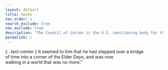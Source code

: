 ```yaml
---
layout: default
title: Haven
nav_order: 1
search_exclude: true
nav_exclude: true
description: "The Council of Lórien is the U.S. sanctioning body for the Middle-earth CCG."
permalink: /
---
```


{: .text-center }
It seemed to him that he had stepped over a bridge<br>
of time into a corner of the Elder Days, and was now<br>
walking in a world that was no more.”

